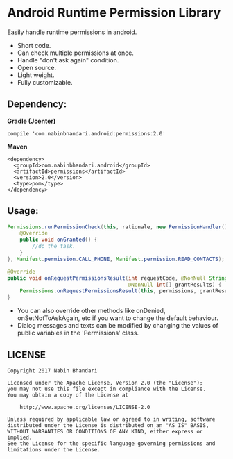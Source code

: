 Android Runtime Permission Library
==================================
Easily handle runtime permissions in android.

 * Short code.
 * Can check multiple permissions at once.
 * Handle "don't ask again" condition.
 * Open source.
 * Light weight.
 * Fully customizable.

Dependency:
-----------

**Gradle (Jcenter)**
```
compile 'com.nabinbhandari.android:permissions:2.0'
```
    
    
**Maven**
```
<dependency>
  <groupId>com.nabinbhandari.android</groupId>
  <artifactId>permissions</artifactId>
  <version>2.0</version>
  <type>pom</type>
</dependency>
```    

Usage:
------

```java
Permissions.runPermissionCheck(this, rationale, new PermissionHandler() {
    @Override
    public void onGranted() {
        //do the task.
    }
}, Manifest.permission.CALL_PHONE, Manifest.permission.READ_CONTACTS); //as many as you need.
```

```java
@Override
public void onRequestPermissionsResult(int requestCode, @NonNull String[] permissions,
                                       @NonNull int[] grantResults) {
    Permissions.onRequestPermissionsResult(this, permissions, grantResults);
}
```

 * You can also override other methods like onDenied, onSetNotToAskAgain, etc if you want to change the default behaviour.
 * Dialog messages and texts can be modified by changing the values of public variables in the 'Permissions' class.
 

## LICENSE

    Copyright 2017 Nabin Bhandari

    Licensed under the Apache License, Version 2.0 (the "License");
    you may not use this file except in compliance with the License.
    You may obtain a copy of the License at

        http://www.apache.org/licenses/LICENSE-2.0

    Unless required by applicable law or agreed to in writing, software
    distributed under the License is distributed on an "AS IS" BASIS,
    WITHOUT WARRANTIES OR CONDITIONS OF ANY KIND, either express or implied.
    See the License for the specific language governing permissions and
    limitations under the License.
